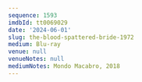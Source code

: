 ```yaml
---
sequence: 1593
imdbId: tt0069029
date: '2024-06-01'
slug: the-blood-spattered-bride-1972
medium: Blu-ray
venue: null
venueNotes: null
mediumNotes: Mondo Macabro, 2018
---
```


